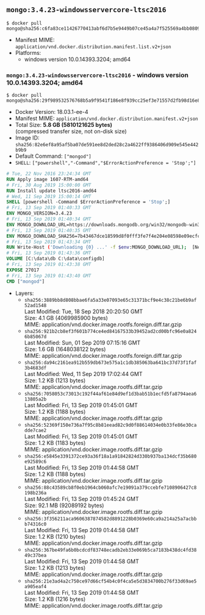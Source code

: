 ## `mongo:3.4.23-windowsservercore-ltsc2016`

```console
$ docker pull mongo@sha256:c6fa83ce11426770413abf6d7b5e9449b07ce45a4a7f525569a4bb08091d9a6f
```

-	Manifest MIME: `application/vnd.docker.distribution.manifest.list.v2+json`
-	Platforms:
	-	windows version 10.0.14393.3204; amd64

### `mongo:3.4.23-windowsservercore-ltsc2016` - windows version 10.0.14393.3204; amd64

```console
$ docker pull mongo@sha256:29f989532576768b5a9f9541f186e8f939cc25ef3e71557d2fb98d16e8307c95
```

-	Docker Version: 18.03.1-ee-4
-	Manifest MIME: `application/vnd.docker.distribution.manifest.v2+json`
-	Total Size: **5.8 GB (5810121625 bytes)**  
	(compressed transfer size, not on-disk size)
-	Image ID: `sha256:82e6ef8a95af5ba07de591ee8d2ded28c2a4622ff9386406d909e545e442b9b9`
-	Default Command: `["mongod"]`
-	`SHELL`: `["powershell","-Command","$ErrorActionPreference = 'Stop';"]`

```dockerfile
# Tue, 22 Nov 2016 23:24:34 GMT
RUN Apply image 1607-RTM-amd64
# Fri, 30 Aug 2019 15:00:00 GMT
RUN Install update ltsc2016-amd64
# Wed, 11 Sep 2019 15:00:14 GMT
SHELL [powershell -Command $ErrorActionPreference = 'Stop';]
# Fri, 13 Sep 2019 01:40:33 GMT
ENV MONGO_VERSION=3.4.23
# Fri, 13 Sep 2019 01:40:34 GMT
ENV MONGO_DOWNLOAD_URL=https://downloads.mongodb.org/win32/mongodb-win32-x86_64-2008plus-ssl-3.4.23-signed.msi
# Fri, 13 Sep 2019 01:40:35 GMT
ENV MONGO_DOWNLOAD_SHA256=7b43467dce18599d8f0fff3fe7f4e204e08598e09ecfcaf65fc83c69791792cf
# Fri, 13 Sep 2019 01:43:34 GMT
RUN Write-Host ('Downloading {0} ...' -f $env:MONGO_DOWNLOAD_URL); 	[Net.ServicePointManager]::SecurityProtocol = [Net.SecurityProtocolType]::Tls12; 	(New-Object System.Net.WebClient).DownloadFile($env:MONGO_DOWNLOAD_URL, 'mongo.msi'); 		Write-Host ('Verifying sha256 ({0}) ...' -f $env:MONGO_DOWNLOAD_SHA256); 	if ((Get-FileHash mongo.msi -Algorithm sha256).Hash -ne $env:MONGO_DOWNLOAD_SHA256) { 		Write-Host 'FAILED!'; 		exit 1; 	}; 		Write-Host 'Installing ...'; 	Start-Process msiexec -Wait 		-ArgumentList @( 			'/i', 			'mongo.msi', 			'/quiet', 			'/qn', 			'INSTALLLOCATION=C:\mongodb', 			'ADDLOCAL=all' 		); 	$env:PATH = 'C:\mongodb\bin;' + $env:PATH; 	[Environment]::SetEnvironmentVariable('PATH', $env:PATH, [EnvironmentVariableTarget]::Machine); 		Write-Host 'Verifying install ...'; 	Write-Host '  mongo --version'; mongo --version; 	Write-Host '  mongod --version'; mongod --version; 		Write-Host 'Removing ...'; 	Remove-Item C:\mongodb\bin\*.pdb -Force; 	Remove-Item C:\windows\installer\*.msi -Force; 	Remove-Item mongo.msi -Force; 		Write-Host 'Complete.';
# Fri, 13 Sep 2019 01:43:36 GMT
VOLUME [C:\data\db C:\data\configdb]
# Fri, 13 Sep 2019 01:43:38 GMT
EXPOSE 27017
# Fri, 13 Sep 2019 01:43:40 GMT
CMD ["mongod"]
```

-	Layers:
	-	`sha256:3889bb8d808bbae6fa5a33e07093e65c31371bcf9e4c38c21be6b9af52ad1548`  
		Last Modified: Tue, 18 Sep 2018 20:20:50 GMT  
		Size: 4.1 GB (4069985900 bytes)  
		MIME: application/vnd.docker.image.rootfs.foreign.diff.tar.gzip
	-	`sha256:921b2cb8ef3f601b774ce4ed84167533b39452ad2cd00bfc96e0a8246b85067d`  
		Last Modified: Sun, 01 Sep 2019 07:15:16 GMT  
		Size: 1.6 GB (1648038122 bytes)  
		MIME: application/vnd.docker.image.rootfs.foreign.diff.tar.gzip
	-	`sha256:da94c2161ea912b559db673e575a1c1db385063ba641bc37d73f1faf3b4683df`  
		Last Modified: Wed, 11 Sep 2019 17:02:44 GMT  
		Size: 1.2 KB (1213 bytes)  
		MIME: application/vnd.docker.image.rootfs.diff.tar.gzip
	-	`sha256:7058053c73013c192f44af61e84d9ef1d3bab51b1ecfd5fa8794aea613805a2b`  
		Last Modified: Fri, 13 Sep 2019 01:45:01 GMT  
		Size: 1.2 KB (1188 bytes)  
		MIME: application/vnd.docker.image.rootfs.diff.tar.gzip
	-	`sha256:52369f150e736a7f95c8b81eead82c9d0f88614034e0b33fe86e30cadde7cae2`  
		Last Modified: Fri, 13 Sep 2019 01:45:01 GMT  
		Size: 1.2 KB (1183 bytes)  
		MIME: application/vnd.docker.image.rootfs.diff.tar.gzip
	-	`sha256:e5845e3391372ce93a36f18a1a91842824d330b937ba134dcf35b680e92589c6`  
		Last Modified: Fri, 13 Sep 2019 01:44:58 GMT  
		Size: 1.2 KB (1188 bytes)  
		MIME: application/vnd.docker.image.rootfs.diff.tar.gzip
	-	`sha256:88c43589cb8f0eb1964cb060afc7e19091a379ccebfe7108906427c8198b236a`  
		Last Modified: Fri, 13 Sep 2019 01:45:24 GMT  
		Size: 92.1 MB (92089192 bytes)  
		MIME: application/vnd.docker.image.rootfs.diff.tar.gzip
	-	`sha256:3f356211aca9606387874582d8891228b0369e60ca9a214a25a7acbbb74316c0`  
		Last Modified: Fri, 13 Sep 2019 01:44:58 GMT  
		Size: 1.2 KB (1210 bytes)  
		MIME: application/vnd.docker.image.rootfs.diff.tar.gzip
	-	`sha256:367be49fa6b0bcdcdf83748ecadb2eb33e069b5ca7183b438dc4fd3849c37bea`  
		Last Modified: Fri, 13 Sep 2019 01:44:58 GMT  
		Size: 1.2 KB (1213 bytes)  
		MIME: application/vnd.docker.image.rootfs.diff.tar.gzip
	-	`sha256:21e3ad4a2c750ce97d66cf54b4c0f4ca5e5d3834700b276f33d69ae5a905eaf4`  
		Last Modified: Fri, 13 Sep 2019 01:44:58 GMT  
		Size: 1.2 KB (1216 bytes)  
		MIME: application/vnd.docker.image.rootfs.diff.tar.gzip
